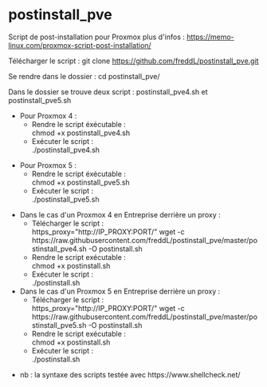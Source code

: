 # postinstall_pve
Script de post-installation pour Proxmox
plus d'infos : https://memo-linux.com/proxmox-script-post-installation/

Télécharger le script :
git clone https://github.com/freddL/postinstall_pve.git

Se rendre dans le dossier :
cd postinstall_pve/

Dans le dossier se trouve deux script : postinstall_pve4.sh et postinstall_pve5.sh

<ul>
<li>Pour Proxmox 4 :
<ul>
  <li>Rendre le script éxécutable :</li>
chmod +x postinstall_pve4.sh
  <li>Exécuter le script :</li>
./postinstall_pve4.sh
  </ul></li>
  </ul>
<ul>
<li>Pour Proxmox 5 :
<ul>
  <li>Rendre le script éxécutable :</li>
chmod +x postinstall_pve5.sh
  <li>Exécuter le script :</li>
./postinstall_pve5.sh
  </ul></li>
  </ul>
  <ul>
  <li>Dans le cas d'un Proxmox 4 en Entreprise derrière un proxy :
    <ul>
      <li>Télécharger le script :</li>
https_proxy="http://IP_PROXY:PORT/" wget -c https://raw.githubusercontent.com/freddL/postinstall_pve/master/postinstall_pve4.sh -O postinstall.sh
      <li>Rendre le script exécutable :</li>
chmod +x postinstall.sh
      <li>Exécuter le script :</li>
./postinstall.sh
    </ul>
  </li>
  
  <li>Dans le cas d'un Proxmox 5 en Entreprise derrière un proxy :
    <ul>
      <li>Télécharger le script :</li>
https_proxy="http://IP_PROXY:PORT/" wget -c https://raw.githubusercontent.com/freddL/postinstall_pve/master/postinstall_pve5.sh -O postinstall.sh
      <li>Rendre le script exécutable :</li>
chmod +x postinstall.sh
      <li>Exécuter le script :</li>
./postinstall.sh
      </ul>
  </li>
  </ul>
  <ul>
  <li>nb : la syntaxe des scripts testée avec https://www.shellcheck.net/</li>
  </ul>
